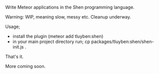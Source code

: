 
Write Meteor applications in the Shen programming language. 

Warning: WIP, meaning slow, messy etc. Cleanup underway.

Usage; 

- install the plugin (meteor add tluyben:shen)
- in your main project directory run; cp packages/tluyben\:shen/shen-init.js . 

That's it. 

More coming soon. 
